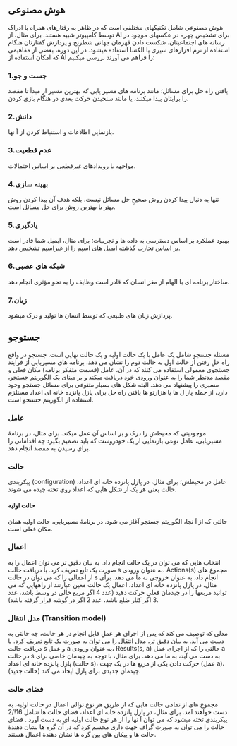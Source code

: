 ## هوش مصنوعی
هوش مصنوعی شامل تکنیکهای مختلفی است که در ظاهر به رفتارهای همراه با ادراک توسط کامپیوتر شبیه هستند.
برای مثال، از AI برای تشخیص چهره در عکسهای موجود در رسانه های اجتماعیتان، شکست دادن قهرمان جهانی شطرنج
و پردازش گفتارتان هنگام استفاده از نرم افزارهای سیری یا الکسا استفاده میشود.
در این دوره، بعضی از مفاهیمی که امکان استفاده از AI را فراهم می آورند بررسی میکنیم:

### 1.جست و جو
یافتن راه حل برای مسائل؛ مانند برنامه های مسیر یابی که بهترین مسیر از مبدأ تا مقصد را برایتان پیدا میکنند، یا مانند
سنجیدن حرکت بعدی در هنگام بازی کردن.

### 2.دانش
بازنمایی اطلاعات و استنباط کردن از آ نها.

### 3.عدم قطعیت
مواجهه با رویدادهای غیرقطعی بر اساس احتمالات.

### 4.بهینه سازی
تنها به دنبال پیدا کردن روش صحیحِ حل مسائل نیست، بلکه هدف آن پیدا کردن روش بهتر یا بهترین روش برای حل
مسائل است.

### 5.یادگیری
بهبود عملکرد بر اساس دسترسی به داده ها و تجربیات؛ برای مثال، ایمیل شما قادر است بر اساس تجارب گذشته ایمیل های
اسپم را از غیراسپم تشخیص دهد.

### 6.شبکه های عصبی
ساختار برنامه ای با الهام از مغز انسان که قادر است وظایف را به نحو مؤثری انجام دهد.

### 7.زبان
پردازش زبان های طبیعی که توسط انسان ها تولید و درک میشود.



## جستوجو
مسئله جستجو شامل یک عامل با یک حالت اولیه و یک حالت نهایی است. جستجو در واقع راه حلِ رفتن از حالت اول به
حالت دوم را نشان می دهد. برنامه های مسیریابی از فرایند جستجوی معمولی استفاده می کنند که در آن، عامل (قسمت متفکر
برنامه) مکان فعلی و مقصد مدنظر شما را به عنوان ورودی خود دریافت میکند و بر مبنای یک الگوریتم جستجو، مسیری را
پیشنهاد می دهد. البته شکل های بسیار متنوعی برای مسائل جستجو وجود دارد، از جمله پاز ل ها یا هزارتو ها یافتن راه حل برای پازل پانزده خانه ای اعداد مستلزم استفاده از الگوریتم جستجو است.

### عامل
موجودیتی که محیطش را درک و بر اساس آن عمل میکند. برای مثال، در برنامۀ مسیریابی، عامل نوعی بازنمایی از یک
خودروست که باید تصمیم بگیرد چه اقداماتی را برای رسیدن به مقصد انجام دهد.

### حالت
پیکربندی (configuration) عامل در محیطش؛ برای مثال، در پازل پانزده خانه ای اعداد، حالت یعنی هر یک از شکل هایی که
اعداد روی تخته چیده می شوند.

#### حالت اولیه
حالتی که از آ نجا، الگوریتم جستجو آغاز می شود. در برنامۀ مسیریابی، حالت اولیه همان مکان فعلی است.


### اعمال
انتخاب هایی که می توان در یک حالت انجام داد. به بیان دقیق تر می توان اعمال را به صورت یک تابع تعریف کرد. با دریافت
حالت s به عنوان ورودی، Actions(s) مجموع های از اعمالی را که می توان در حالت s انجام داد، به عنوان خروجی به ما
می دهد. برای مثال، در پازل پانزده خانه ای اعداد، اعمال یک حالت معین عبارتند از راههایی که می توانید مربعها را در چیدمان
فعلی حرکت دهید (عدد 4 اگر مربع خالی در وسط باشد، عدد 3 اگر کنار ضلع باشد، عدد 2 اگر در گوشه قرار گرفته باشد).

### مدل انتقال (Transition model)
مدلی که توصیف می کند که پس از اجرای هر عملِ قابل انجام در هر حالت، چه حالتی به دست می آید. به بیان دقیق تر، مدل
انتقال را می توان به صورت یک تابع تعریف کرد. با دریافت حالت s و عمل a به عنوان ورودی، Results(s, a) حالتی را که
از اجرای عمل a در حالت s به دست می آید، به ما می دهد. برای مثال، با توجه به چیدمان خاصی برای پازل پانزده خانه ای
اعداد (حالت s)، حرکت دادن یکی از مربع ها در یک جهت (عمل a)، چیدمان جدیدی برای پازل ایجاد می کند (حالت جدید).

### فضای حالت
مجموع های از تمامی حالت هایی که از طریق هر نوع توالی اعمال در حالت اولیه، به دست خواهند آمد. برای مثال، در پازل
پانزده خانه ای اعداد، فضای حالت ها شامل 16!/2 پیکربندی تخته میشود که می توان آ نها را از هر نوع حالت اولیه ای
به دست آورد . فضای حالت را می توان به صورت گراف جهت داری مجسم کرد که در آن گره ها نشان دهندۀ حالت ها و پیکان های
بین گره ها نشان دهندۀ اعمال هستند.

